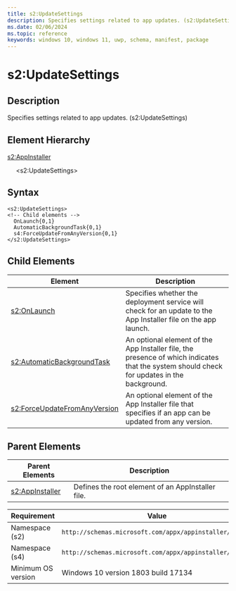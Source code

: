 ```yaml
---
title: s2:UpdateSettings
description: Specifies settings related to app updates. (s2:UpdateSettings)
ms.date: 02/06/2024
ms.topic: reference
keywords: windows 10, windows 11, uwp, schema, manifest, package 
---
```


# s2:UpdateSettings

## Description

Specifies settings related to app updates. (s2:UpdateSettings)

## Element Hierarchy

[s2:AppInstaller](element-s2-appinstaller.md)

&nbsp;&nbsp;&nbsp;&nbsp; &lt;s2:UpdateSettings&gt;

## Syntax

```syntax
<s2:UpdateSettings>
<!-- Child elements -->
  OnLaunch{0,1}
  AutomaticBackgroundTask{0,1}
  s4:ForceUpdateFromAnyVersion{0,1}
</s2:UpdateSettings>
```

## Child Elements

| Element | Description |
| -----------| -------------|
| [s2:OnLaunch](element-s2-onlaunch.md) | Specifies whether the deployment service will check for an update to the App Installer file on the app launch. |
| [s2:AutomaticBackgroundTask](element-s2-automaticbackgroundtask.md) | An optional element of the App Installer file, the presence of which indicates that the system should check for updates in the background. |
| [s2:ForceUpdateFromAnyVersion](element-s2-forceupdatefromanyversion.md) | An optional element of the App Installer file that specifies if an app can be updated from any version. |

## Parent Elements

| Parent Elements | Description |
|-----------------|-------------|
| [s2:AppInstaller](element-s2-optionalpackages.md) | Defines the root element of an AppInstaller file. |

| Requirement | Value |
| ---------------| -------------------------------------------------------------|
| Namespace (s2) | `http://schemas.microsoft.com/appx/appinstaller/2017/2` |
| Namespace (s4) | `http://schemas.microsoft.com/appx/appinstaller/2021` |
| Minimum OS version | Windows 10 version 1803 build 17134 |

